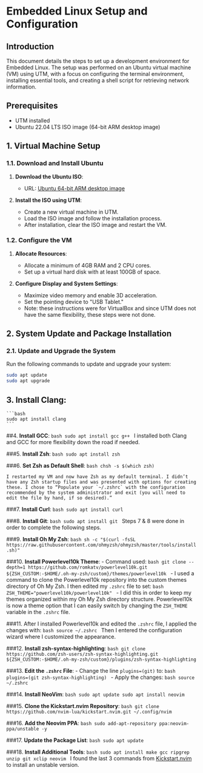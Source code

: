 # Embedded Linux Setup and Configuration

## Introduction

This document details the steps to set up a development environment for Embedded Linux. The setup was performed on an Ubuntu virtual machine (VM) using UTM, with a focus on configuring the terminal environment, installing essential tools, and creating a shell script for retrieving  network information.

## Prerequisites

- UTM installed
- Ubuntu 22.04 LTS ISO image (64-bit ARM desktop image)

## 1. Virtual Machine Setup

### 1.1. Download and Install Ubuntu

1. **Download the Ubuntu ISO**:
   - URL: [Ubuntu 64-bit ARM desktop image](https://cdimage.ubuntu.com/jammy/daily-live/current/)

2. **Install the ISO using UTM**:
   - Create a new virtual machine in UTM.
   - Load the ISO image and follow the installation process.
   - After installation, clear the ISO image and restart the VM.

### 1.2. Configure the VM

1. **Allocate Resources**:
   - Allocate a minimum of 4GB RAM and 2 CPU cores.
   - Set up a virtual hard disk with at least 100GB of space.

2. **Configure Display and System Settings**:
   - Maximize video memory and enable 3D acceleration.
   - Set the pointing device to "USB Tablet."
   - Note: these instructions were for VirtualBox and since UTM does not have the same flexibility, these steps were not done.

## 2. System Update and Package Installation

### 2.1. Update and Upgrade the System

Run the following commands to update and upgrade your system:

```bash
sudo apt update
sudo apt upgrade
```

## 3. **Install Clang**:
    ```bash
    sudo apt install clang
    ```

##4. **Install GCC**:
    ```bash
    sudo apt install gcc g++
    ```
    I installed both Clang and GCC for more flexibility down the road if needed.

###5. **Install Zsh**:
    ```bash
    sudo apt install zsh
    ```

###6. **Set Zsh as Default Shell**:
    ```bash
    chsh -s $(which zsh)
    ```

    I restarted my VM and now have Zsh as my default terminal. I didn’t have any Zsh startup files and was presented with options for creating these. I chose to “Populate your `~/.zshrc` with the configuration recommended by the system administrator and exit (you will need to edit the file by hand, if so desired).”

###7. **Install Curl**:
    ```bash
    sudo apt install curl
    ```

###8. **Install Git**:
    ```bash
    sudo apt install git
    ```
    Steps 7 & 8 were done in order to complete the following steps.

###9. **Install Oh My Zsh**:
    ```bash
    sh -c "$(curl -fsSL https://raw.githubusercontent.com/ohmyzsh/ohmyzsh/master/tools/install.sh)"
    ```

###10. **Install Powerlevel10k Theme**:
    - Command used:
      ```bash
      git clone --depth=1 https://github.com/romkatv/powerlevel10k.git ${ZSH_CUSTOM:-$HOME/.oh-my-zsh/custom}/themes/powerlevel10k
      ```
    - I used a command to clone the Powerlevel10k repository into the custom themes directory of Oh My Zsh. I then edited my `.zshrc` file to set:
      ```bash
      ZSH_THEME="powerlevel10k/powerlevel10k"
      ```
    - I did this in order to keep my themes organized within my Oh My Zsh directory structure. Powerlevel10k is now a theme option that I can easily switch by changing the `ZSH_THEME` variable in the `.zshrc` file.

###11. After I installed Powerlevel10k and edited the `.zshrc` file, I applied the changes with:
    ```bash
    source ~/.zshrc
    ```
    Then I entered the configuration wizard where I customized the appearance.

###12. **Install zsh-syntax-highlighting**:
    ```bash
    git clone https://github.com/zsh-users/zsh-syntax-highlighting.git ${ZSH_CUSTOM:-$HOME/.oh-my-zsh/custom}/plugins/zsh-syntax-highlighting
    ```

###13. **Edit the `.zshrc` File**:
    - Change the line `plugins=(git)` to:
      ```bash
      plugins=(git zsh-syntax-highlighting)
      ```
    - Apply the changes:
      ```bash
      source ~/.zshrc
      ```

###14. **Install NeoVim**:
    ```bash
    sudo apt update
    sudo apt install neovim
    ```

###15. **Clone the Kickstart.nvim Repository**:
    ```bash
    git clone https://github.com/nvim-lua/kickstart.nvim.git ~/.config/nvim
    ```

###16. **Add the Neovim PPA**:
    ```bash
    sudo add-apt-repository ppa:neovim-ppa/unstable -y
    ```

###17. **Update the Package List**:
    ```bash
    sudo apt update
    ```

###18. **Install Additional Tools**:
    ```bash
    sudo apt install make gcc ripgrep unzip git xclip neovim
    ```
    I found the last 3 commands from [Kickstart.nvim](https://github.com/nvim-lua/kickstart.nvim) to install an unstable version.
